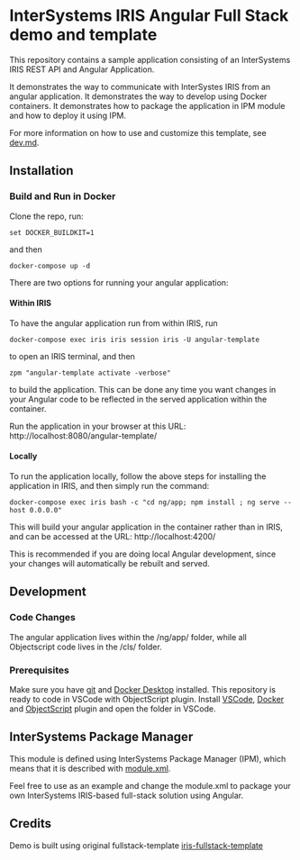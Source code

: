 
# InterSystems IRIS Angular Full Stack demo and template
This repository contains a sample application consisting of an InterSystems IRIS REST API and Angular Application. 

It demonstrates the way to communicate with InterSystes IRIS from an angular application.
It demonstrates the way to develop using Docker containers.
It demonstrates how to package the application in IPM module and how to deploy it using IPM.

For more information on how to use and customize this template, see [dev.md](https://github.com/intersystems-community/iris-angular-template/blob/master/dev.md).

## Installation
### Build and Run in Docker
Clone the repo, run:
```
set DOCKER_BUILDKIT=1
```
and then
```
docker-compose up -d
```
There are two options for running your angular application: 

#### Within IRIS
To have the angular application run from within IRIS, run

```
docker-compose exec iris iris session iris -U angular-template
```

to open an IRIS terminal, and then

```
zpm "angular-template activate -verbose"
```

to build the application. This can be done any time you want changes in your Angular code to be reflected in the served application within the container.

Run the application in your browser at this URL: http://localhost:8080/angular-template/

#### Locally

To run the application locally, follow the above steps for installing the application in IRIS, and then simply run the command:

```
docker-compose exec iris bash -c "cd ng/app; npm install ; ng serve --host 0.0.0.0"
```

This will build your angular application in the container rather than in IRIS, and can be accessed at the URL: http://localhost:4200/

This is recommended if you are doing local Angular development, since your changes will automatically be rebuilt and served.

## Development
### Code Changes

The angular application lives within the /ng/app/ folder, while all Objectscript code lives in the /cls/ folder.

### Prerequisites
Make sure you have [git](https://git-scm.com/book/en/v2/Getting-Started-Installing-Git) and [Docker Desktop](https://www.docker.com/products/docker-desktop) installed.
This repository is ready to code in VSCode with ObjectScript plugin.
Install [VSCode](https://code.visualstudio.com/), [Docker](https://marketplace.visualstudio.com/items?itemName=ms-azuretools.vscode-docker) and [ObjectScript](https://marketplace.visualstudio.com/items?itemName=daimor.vscode-objectscript) plugin and open the folder in VSCode.

## InterSystems Package Manager
This module is defined using InterSystems Package Manager (IPM), which means that it is described with [module.xml](https://github.com/intersystems-community/iris-angular-template/blob/master/module.xml).

Feel free to use as an example and change the module.xml to package your own InterSystems IRIS-based full-stack solution using Angular.

## Credits
Demo is built using original fullstack-template [iris-fullstack-template](https://github.com/intersystems/iris-fullstack-template)

